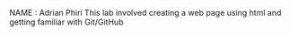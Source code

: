 NAME : Adrian Phiri 
  This lab involved creating a web page using html and getting familiar with Git/GitHub
